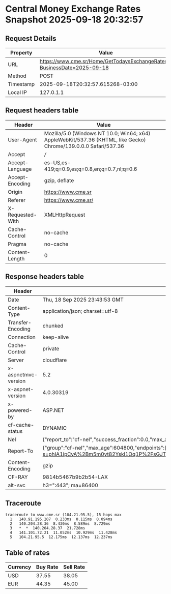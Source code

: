 # Central Money Exchange Rates Snapshot 2025-09-18 20:32:57
## Request Details

| Property | Value |
|----------|-------|
| URL | https://www.cme.sr/Home/GetTodaysExchangeRates/?BusinessDate=2025-09-18 |
| Method | POST |
| Timestamp | 2025-09-18T20:32:57.615268-03:00 |
| Local IP | 127.0.1.1 |
    
## Request headers table

| Header | Value |
|--------|-------|
| User-Agent | Mozilla/5.0 (Windows NT 10.0; Win64; x64) AppleWebKit/537.36 (KHTML, like Gecko) Chrome/139.0.0.0 Safari/537.36 |
| Accept | */* |
| Accept-Language | es-US,es-419;q=0.9,es;q=0.8,en;q=0.7,nl;q=0.6 |
| Accept-Encoding | gzip, deflate |
| Origin | https://www.cme.sr |
| Referer | https://www.cme.sr/ |
| X-Requested-With | XMLHttpRequest |
| Cache-Control | no-cache |
| Pragma | no-cache |
| Content-Length | 0 |

    
## Response headers table
| Header | Value |
|--------|-------|
| Date | Thu, 18 Sep 2025 23:43:53 GMT |
| Content-Type | application/json; charset=utf-8 |
| Transfer-Encoding | chunked |
| Connection | keep-alive |
| Cache-Control | private |
| Server | cloudflare |
| x-aspnetmvc-version | 5.2 |
| x-aspnet-version | 4.0.30319 |
| x-powered-by | ASP.NET |
| cf-cache-status | DYNAMIC |
| Nel | {"report_to":"cf-nel","success_fraction":0.0,"max_age":604800} |
| Report-To | {"group":"cf-nel","max_age":604800,"endpoints":[{"url":"https://a.nel.cloudflare.com/report/v4?s=phIA1ipCvA%2Bm5m0yt82Yskl1Oq1P%2FsGJTcXARhLXOGxpfvFK1E9Jh1OoWUjQ4yEAahJ%2B6lWz5%2B%2Fnc4BmdfTMYB9qv1VyT5lzvX4%3D"}]} |
| Content-Encoding | gzip |
| CF-RAY | 9814b5467b9b2b54-LAX |
| alt-svc | h3=":443"; ma=86400 |

## Traceroute 

```
traceroute to www.cme.sr (104.21.95.5), 15 hops max
  1   140.91.195.207  0.233ms  0.115ms  0.094ms 
  2   140.204.28.36  8.430ms  8.589ms  8.729ms 
  3   *  *  140.204.28.37  21.728ms 
  4   141.101.72.21  11.052ms  10.929ms  11.428ms 
  5   104.21.95.5  12.175ms  12.137ms  12.237ms 

```


## Table of rates

| Currency | Buy Rate | Sell Rate |
|----------|----------|-----------|
| USD | 37.55 | 38.05 |
| EUR | 44.35 | 45.00 |
